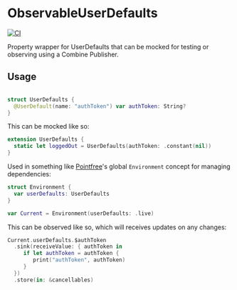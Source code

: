 # ObservableUserDefaults

[![CI](https://github.com/bryansum/ObservableUserDefaults/workflows/CI/badge.svg)](https://actions-badge.atrox.dev/bryansum/ObservableUserDefaults/goto)

Property wrapper for UserDefaults that can be mocked for testing or observing using a Combine Publisher.

## Usage
```swift

struct UserDefaults {
  @UserDefault(name: "authToken") var authToken: String?
}
```

This can be mocked like so:

```swift
extension UserDefaults {
  static let loggedOut = UserDefaults(authToken: .constant(nil))
}

```

Used in something like [Pointfree](https://www.pointfree.co)'s global `Environment` concept for managing dependencies:

```swift
struct Environment {
  var userDefaults: UserDefaults
}

var Current = Environment(userDefaults: .live)

```

This can be observed like so, which will receives updates on any changes:

```swift
Current.userDefaults.$authToken
  .sink(receiveValue: { authToken in
     if let authToken = authToken {
        print("authToken", authToken)
     }
  })
  .store(in: &cancellables)

```

